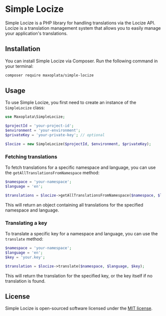 # Simple Locize

Simple Locize is a PHP library for handling translations via the Locize API. Locize is a translation management system that allows you to easily manage your application's translations.

## Installation

You can install Simple Locize via Composer. Run the following command in your terminal:

```bash
composer require maxoplata/simple-locize
```

## Usage

To use Simple Locize, you first need to create an instance of the `SimpleLocize` class:

```php
use Maxoplata\SimpleLocize;

$projectId = 'your-project-id';
$environment = 'your-environment';
$privateKey = 'your-private-key'; // optional

$locize = new SimpleLocize($projectId, $environment, $privateKey);
```

### Fetching translations

To fetch translations for a specific namespace and language, you can use the `getAllTranslationsFromNamespace` method:

```php
$namespace = 'your-namespace';
$language = 'en';

$translations = $locize->getAllTranslationsFromNamespace($namespace, $language);
```

This will return an object containing all translations for the specified namespace and language.

### Translating a key

To translate a specific key for a namespace and language, you can use the `translate` method:

```php
$namespace = 'your-namespace';
$language = 'en';
$key = 'your.key';

$translation = $locize->translate($namespace, $language, $key);
```

This will return the translation for the specified key, or the key itself if no translation is found.

## License

Simple Locize is open-sourced software licensed under the [MIT license](https://opensource.org/licenses/MIT).
